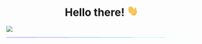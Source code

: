 <h1 align="center">Hello there! <img  width=30px src='/madia/wave.gif'></h1>

<div class='about-me'>
    <img src="/madia/monkey.webm?raw=true">
</div>


<img src="/madia/glowing_line.gif?raw=true">